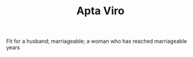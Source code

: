 ---
title: Apta Viro
letter: A
permalink: "/definitions/apta-viro.html"
body: Fit for a husband; marriageable; a woman who has reached marriageable years
published_at: '2018-07-07'
layout: post
---